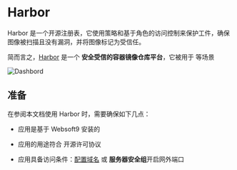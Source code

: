 # Harbor

Harbor 是一个开源注册表，它使用策略和基于角色的访问控制来保护工件，确保图像被扫描且没有漏洞，并将图像标记为受信任。

简而言之，[Harbor](https://goharbor.io/) 是一个 **安全受信的容器镜像仓库平台**，它被用于    等场景


![Dashbord](https://libs.websoft9.com/Websoft9/DocsPicture/zh/harbor/harbor-gui-websoft9.png)


## 准备

在参阅本文档使用 Harbor 时，需要确保如下几点：

- 应用是基于 Websoft9 安装的

- 应用的用途符合 [](https://some_license_url) 开源许可协议

- 应用具备访问条件：[配置域名](./guide/appsetdomain) 或 **服务器安全组**开启网外端口